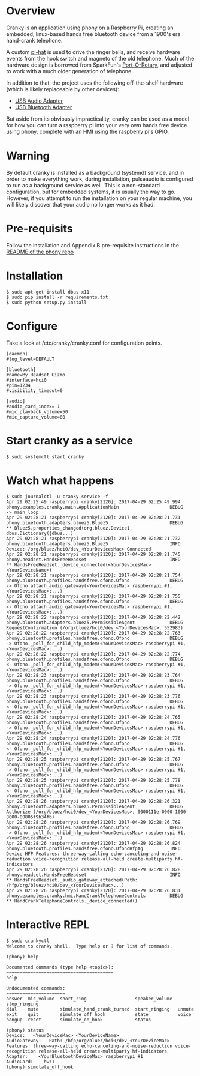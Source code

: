 # Overview
Cranky is an application using phony on a Raspberry Pi, creating an embedded, linux-based hands free bluetooth device from a 1900's era hand-crank telephone.

A custom [pi-hat](https://github.com/littlecraft/phony/tree/master/examples/cranky/hardware) is used to drive the ringer bells, and receive hardware events from the hook switch and magneto of the old telephone.  Much of the hardware design is borrowed from SparkFun's [Port-O-Rotary](https://www.sparkfun.com/products/retired/287), and adjusted to work with a much older generation of telephone.

In addition to that, the project uses the following off-the-shelf hardware (which is likely replaceable by other devices):

* [USB Audio Adapter](https://www.amazon.com/Sabrent-External-Adapter-Windows-AU-MMSA/dp/B00IRVQ0F8)
* [USB Bluetooth Adapter](https://www.amazon.com/Panda-Bluetooth-4-0-Nano-Adapter/dp/B00BCU4TZE)

But aside from its obviously impracticality, cranky can be used as a model for how you can turn a raspberry pi into your very own hands free device using phony, complete with an HMI using the raspberry pi's GPIO.

# Warning
By default cranky is installed as a background (systemd) service, and in order to make everything work, during installation, pulseaudio is configured to run as a background service as well.  This is a non-standard configuration, but for embedded systems, it is usually the way to go.  However, if you attempt to run the installation on your regular machine, you will likely discover that your audio no longer works as it had.

# Pre-requisits

Follow the installation and Appendix B pre-requisite instructions in the [README of the phony repo](https://github.com/littlecraft/phony)

# Installation

```
$ sudo apt-get install dbus-x11
$ sudo pip install -r requirements.txt
$ sudo python setup.py install
```

# Configure
Take a look at /etc/cranky/cranky.conf for configuration points.
```
[daemon]
#log_level=DEFAULT

[bluetooth]
#name=My Headset Gizmo
#interface=hci0
#pin=1234
#visibility_timeout=0

[audio]
#audio_card_index=-1
#mic_playback_volume=50
#mic_capture_volume=80
```

# Start cranky as a service
```
$ sudo systemctl start cranky
```

# Watch what happens
```
$ sudo journalctl -u cranky.service -f
Apr 29 02:25:49 raspberrypi cranky[2120]: 2017-04-29 02:25:49.994 phony.examples.cranky.main.ApplicationMain                   DEBUG    -> main_loop
Apr 29 02:28:21 raspberrypi cranky[2120]: 2017-04-29 02:28:21.731 phony.bluetooth.adapters.bluez5.Bluez5                       DEBUG    ** Bluez5.properties_changed(org.bluez.Device1, dbus.Dictionary({dbus...)
Apr 29 02:28:21 raspberrypi cranky[2120]: 2017-04-29 02:28:21.732 phony.bluetooth.adapters.bluez5.Bluez5                       INFO     Device: /org/bluez/hci0/dev_<YourDevicesMac> Connected
Apr 29 02:28:21 raspberrypi cranky[2120]: 2017-04-29 02:28:21.745 phony.headset.HandsFreeHeadset                               INFO     ** HandsFreeHeadset._device_connected(<YourDevicesMac> <YourDeviceName>)
Apr 29 02:28:21 raspberrypi cranky[2120]: 2017-04-29 02:28:21.754 phony.bluetooth.profiles.handsfree.ofono.Ofono               DEBUG    -> Ofono.attach_audio_gateway(<YourDevicesMac> raspberrypi #1, <YourDevicesMac>:...)
Apr 29 02:28:21 raspberrypi cranky[2120]: 2017-04-29 02:28:21.755 phony.bluetooth.profiles.handsfree.ofono.Ofono               DEBUG    <- Ofono.attach_audio_gateway(<YourDevicesMac> raspberrypi #1, <YourDevicesMac>:...)
Apr 29 02:28:22 raspberrypi cranky[2120]: 2017-04-29 02:28:22.442 phony.bluetooth.adapters.bluez5.PermissibleAgent             DEBUG    RequestConfirmation (/org/bluez/hci0/dev_<YourDevicesMac>, 552983)
Apr 29 02:28:22 raspberrypi cranky[2120]: 2017-04-29 02:28:22.763 phony.bluetooth.profiles.handsfree.ofono.Ofono               DEBUG    -> Ofono._poll_for_child_hfp_modem(<YourDevicesMac> raspberrypi #1, <YourDevicesMac>:...)
Apr 29 02:28:22 raspberrypi cranky[2120]: 2017-04-29 02:28:22.774 phony.bluetooth.profiles.handsfree.ofono.Ofono               DEBUG    <- Ofono._poll_for_child_hfp_modem(<YourDevicesMac> raspberrypi #1, <YourDevicesMac>:...)
Apr 29 02:28:23 raspberrypi cranky[2120]: 2017-04-29 02:28:23.764 phony.bluetooth.profiles.handsfree.ofono.Ofono               DEBUG    -> Ofono._poll_for_child_hfp_modem(<YourDevicesMac> raspberrypi #1, <YourDevicesMac>:...)
Apr 29 02:28:23 raspberrypi cranky[2120]: 2017-04-29 02:28:23.776 phony.bluetooth.profiles.handsfree.ofono.Ofono               DEBUG    <- Ofono._poll_for_child_hfp_modem(<YourDevicesMac> raspberrypi #1, <YourDevicesMac>:...)
Apr 29 02:28:24 raspberrypi cranky[2120]: 2017-04-29 02:28:24.765 phony.bluetooth.profiles.handsfree.ofono.Ofono               DEBUG    -> Ofono._poll_for_child_hfp_modem(<YourDevicesMac> raspberrypi #1, <YourDevicesMac>:...)
Apr 29 02:28:24 raspberrypi cranky[2120]: 2017-04-29 02:28:24.776 phony.bluetooth.profiles.handsfree.ofono.Ofono               DEBUG    <- Ofono._poll_for_child_hfp_modem(<YourDevicesMac> raspberrypi #1, <YourDevicesMac>:...)
Apr 29 02:28:25 raspberrypi cranky[2120]: 2017-04-29 02:28:25.767 phony.bluetooth.profiles.handsfree.ofono.Ofono               DEBUG    -> Ofono._poll_for_child_hfp_modem(<YourDevicesMac> raspberrypi #1, <YourDevicesMac>:...)
Apr 29 02:28:25 raspberrypi cranky[2120]: 2017-04-29 02:28:25.778 phony.bluetooth.profiles.handsfree.ofono.Ofono               DEBUG    <- Ofono._poll_for_child_hfp_modem(<YourDevicesMac> raspberrypi #1, <YourDevicesMac>:...)
Apr 29 02:28:26 raspberrypi cranky[2120]: 2017-04-29 02:28:26.321 phony.bluetooth.adapters.bluez5.PermissibleAgent             DEBUG    Authorize (/org/bluez/hci0/dev_<YourDevicesMac>, 0000111e-0000-1000-8000-00805f9b34fb)
Apr 29 02:28:26 raspberrypi cranky[2120]: 2017-04-29 02:28:26.769 phony.bluetooth.profiles.handsfree.ofono.Ofono               DEBUG    -> Ofono._poll_for_child_hfp_modem(<YourDevicesMac> raspberrypi #1, <YourDevicesMac>:...)
Apr 29 02:28:26 raspberrypi cranky[2120]: 2017-04-29 02:28:26.824 phony.bluetooth.profiles.handsfree.ofono.OfonoHfpAg          INFO     Device HFP Features: three-way-calling echo-canceling-and-noise-reduction voice-recognition release-all-held create-multiparty hf-indicators
Apr 29 02:28:26 raspberrypi cranky[2120]: 2017-04-29 02:28:26.828 phony.headset.HandsFreeHeadset                               INFO     ** HandsFreeHeadset._audio_gateway_attached(Path: /hfp/org/bluez/hci0/dev_<YourDevicesMac>...)
Apr 29 02:28:26 raspberrypi cranky[2120]: 2017-04-29 02:28:26.831 phony.examples.cranky.hmi.HandCrankTelephoneControls         DEBUG    ** HandCrankTelephoneControls._device_connected()
```

# Interactive REPL

```
$ sudo crankyctl
Welcome to cranky shell.  Type help or ? for list of commands.

(phony) help

Documented commands (type help <topic>):
========================================
help

Undocumented commands:
======================
answer  mic_volume  short_ring                  speaker_volume  stop_ringing
dial    mute        simulate_hand_crank_turned  start_ringing   unmute      
exit    quit        simulate_off_hook           state           voice       
hangup  reset       simulate_on_hook            status        

(phony) status
Device:   <YourDeviceMac> <YourDeviceName>
AudioGateway:   Path: /hfp/org/bluez/hci0/dev_<YourDeviceMac>
Features: three-way-calling echo-canceling-and-noise-reduction voice-recognition release-all-held create-multiparty hf-indicators 
Adapter:    <YourBluetoothDeviceMac> raspberrypi #1
AudioCard:    hw:1
(phony) simulate_off_hook
```
